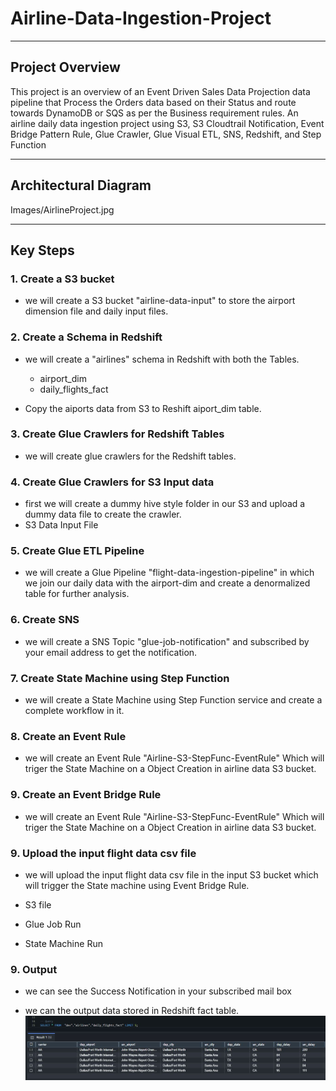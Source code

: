 # Airline-Data-Ingestion-Project
***
## Project Overview
This project is an overview of an Event Driven Sales Data Projection data pipeline that Process the Orders data based on their Status and route towards DynamoDB or SQS as per the Business requirement rules.
An airline daily data ingestion project using S3, S3 Cloudtrail Notification, Event Bridge Pattern Rule, Glue Crawler, Glue Visual ETL, SNS, Redshift, and Step Function

***

## Architectural Diagram
Images/AirlineProject.jpg

***

## Key Steps
### 1. Create a S3 bucket
- we will create a S3 bucket "airline-data-input" to store the airport dimension file and daily input files.



### 2. Create a Schema in Redshift
- we will create a "airlines" schema in Redshift with both the Tables.
    - airport_dim
    - daily_flights_fact

- Copy the aiports data from S3 to Reshift aiport_dim table.



### 3. Create Glue Crawlers for Redshift Tables
- we will create glue crawlers for the Redshift tables.


### 4. Create Glue Crawlers for S3 Input data
- first we will create a dummy hive style folder in our S3 and upload a dummy data file to create the crawler.
- S3 Data Input File


### 5. Create Glue ETL Pipeline
- we will create a Glue Pipeline "flight-data-ingestion-pipeline" in which we join our daily data with the airport-dim and create a denormalized table for further analysis.


### 6. Create SNS
- we will create a SNS Topic "glue-job-notification" and subscribed by your email address to get the notification.



### 7. Create State Machine using Step Function
- we will create a State Machine using Step Function service and create a complete workflow in it. 


### 8. Create an Event Rule
- we will create an Event Rule "Airline-S3-StepFunc-EventRule" Which will triger the State Machine on a Object Creation in airline data S3 bucket.


### 9. Create an Event Bridge Rule
- we will create an Event Rule "Airline-S3-StepFunc-EventRule" Which will triger the State Machine on a Object Creation in airline data S3 bucket.


### 9. Upload the input flight data csv file 
- we will upload the input flight data csv file in the input S3 bucket which will trigger the State machine using Event Bridge Rule.
- S3 file

- Glue Job Run

- State Machine Run


### 9. Output
- we can see the Success Notification in your subscribed mail box 



- we can the output data stored in Redshift fact table.
![factData](https://github.com/yash872/Airline-Data-Ingestion-Project/blob/main/Images/factData.JPG)
